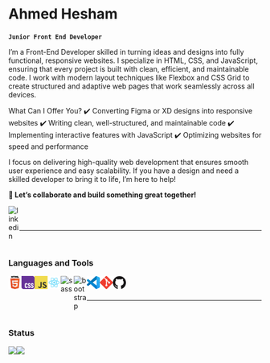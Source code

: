 # Ahmed Hesham

**`Junior Front End Developer`**

I’m a Front-End Developer skilled in turning ideas and designs into fully functional, responsive websites. I specialize in HTML, CSS, and JavaScript, ensuring that every project is built with clean, efficient, and maintainable code. I work with modern layout techniques like Flexbox and CSS Grid to create structured and adaptive web pages that work seamlessly across all devices.

What Can I Offer You?
✔️ Converting Figma or XD designs into responsive websites
✔️ Writing clean, well-structured, and maintainable code
✔️ Implementing interactive features with JavaScript
✔️ Optimizing websites for speed and performance

I focus on delivering high-quality web development that ensures smooth user experience and easy scalability. If you have a design and need a skilled developer to bring it to life, I’m here to help!

**📩 Let’s collaborate and build something great together!**
  
<div>
  <a href="[https://www.linkedin.com/in/thephoenixcoder](https://www.linkedin.com/in/ahmedalkholy/)">
    <img align="left" alt="linkedin" width="22px" src="https://img.icons8.com/color/2x/linkedin-2.png" />
  </a>
</div>

<br />
<br />
<hr/>
<br />

### Languages and Tools
<div>
  <img align="left" alt="HTML5" width="26px"
       src="https://raw.githubusercontent.com/github/explore/80688e429a7d4ef2fca1e82350fe8e3517d3494d/topics/html/html.png" />

  <img align="left" alt="CSS3" width="26px" src="https://raw.githubusercontent.com/github/explore/80688e429a7d4ef2fca1e82350fe8e3517d3494d/topics/css/css.png" />
  <img align="left" alt="JavaScript" width="26px" src="https://raw.githubusercontent.com/github/explore/80688e429a7d4ef2fca1e82350fe8e3517d3494d/topics/javascript/javascript.png" />

  <img align="left" alt="React" width="26px" src="https://raw.githubusercontent.com/github/explore/80688e429a7d4ef2fca1e82350fe8e3517d3494d/topics/react/react.png" />

  <img width="26px" align='left' alt='sass' src="https://img.icons8.com/color/2x/sass.png" />

  <img width='26px' align='left' alt='bootstrap' src='https://img.icons8.com/external-those-icons-flat-those-icons/344/external-Bootstrap-Logo-social-media-those-icons-flat-those-icons.png' />

  <img align="left" alt="Visual Studio Code" width="26px" src="https://raw.githubusercontent.com/github/explore/80688e429a7d4ef2fca1e82350fe8e3517d3494d/topics/visual-studio-code/visual-studio-code.png" />

  <img align="left" alt="Git" width="26px" src="https://raw.githubusercontent.com/github/explore/80688e429a7d4ef2fca1e82350fe8e3517d3494d/topics/git/git.png" />

  <img align="left" alt="GitHub" width="26px"         src="https://raw.githubusercontent.com/github/explore/78df643247d429f6cc873026c0622819ad797942/topics/github/github.png" />
</div>


<br />
<br />
<hr/>
<br />


### Status
<div>
  <img align='left' src="https://github-readme-stats.vercel.app/api?username=the-phoenix-coder&show_icons=true" />
  
  <img align='left' src="https://github-readme-stats.vercel.app/api/top-langs/?username=the-phoenix-coder&theme=blue-green" />
</div>
